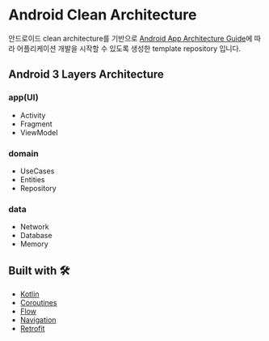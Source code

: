 # Android Clean Architecture
안드로이드 clean architecture를 기반으로 [Android App Architecture Guide](https://developer.android.com/topic/architecture)에 따라 어플리케이션 개발을 시작할 수 있도록 생성한 template repository 입니다.


## Android 3 Layers Architecture
### app(UI)
* Activity
* Fragment
* ViewModel

### domain
* UseCases
* Entities
* Repository

### data
* Network
* Database
* Memory


## Built with 🛠
* [Kotlin](https://kotlinlang.org)
* [Coroutines](https://kotlinlang.org/docs/coroutines-overview.html)
* [Flow](https://developer.android.com/kotlin/flow)
* [Navigation](https://dagger.dev/hilt)
* [Retrofit](https://square.github.io/retrofit)

